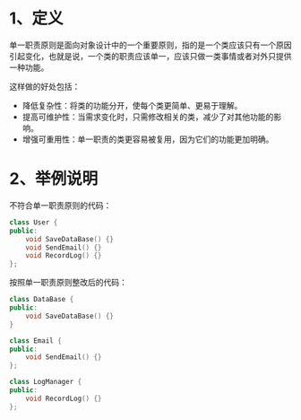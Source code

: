 # 1、定义

单一职责原则是面向对象设计中的一个重要原则，指的是一个类应该只有一个原因引起变化，也就是说，一个类的职责应该单一，应该只做一类事情或者对外只提供一种功能。

这样做的好处包括：

* 降低复杂性：将类的功能分开，使每个类更简单、更易于理解。
* 提高可维护性：当需求变化时，只需修改相关的类，减少了对其他功能的影响。
* 增强可重用性：单一职责的类更容易被复用，因为它们的功能更加明确。

# 2、举例说明

不符合单一职责原则的代码：

```C++
class User {
public:
    void SaveDataBase() {}
    void SendEmail() {}
    void RecordLog() {}
};
```

按照单一职责原则整改后的代码：

```C++
class DataBase {
public:
    void SaveDataBase() {}
}

class Email {
public:
    void SendEmail() {}
};

class LogManager {
public:
    void RecordLog() {}
};
```
